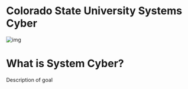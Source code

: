 # Colorado State University Systems Cyber

![img](https://brand.colostate.edu/wp-content/uploads/sites/47/2019/02/CSU-Official-wrdmrk-357-617.png)


What is System Cyber?
=====================

Description of goal
